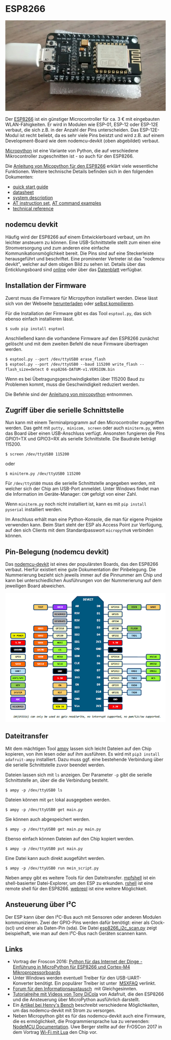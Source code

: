 # ESP8266

![esp8266](doc/esp8266.jpg)

Der [ESP8266](http://www.mikrocontroller.net/articles/ESP8266) ist ein
günstiger Microcontroller für ca. 3 € mit eingebauten
WLAN-Fähigkeiten. Er wird in Modulen wie ESP-01, ESP-12 oder ESP-12E
verbaut, die sich z.B. in der Anzahl der Pins unterscheiden. Das
ESP-12E-Modul ist recht beliebt, da es sehr viele Pins beistzt und
wird z.B. auf einem Development-Board wie dem nodemcu-devkit (oben
abgebildet) verbaut.

[Micropython](https://micropython.org) ist eine Variante von Python,
die auf verschiedene Mikrocontroller zugeschnitten ist - so auch für
den ESP8266.

Die
[Anleitung von Micopython für den ESP8266](http://docs.micropython.org/en/latest/esp8266/index.html)
erklärt viele wesentliche Funktionen. Weitere technische Details 
befinden sich in den folgenden Dokumenten:

- [quick start guide](doc/esp8266_quick_start_guide_en.pdf)
- [datasheet](doc/0a-esp8266ex_datasheet_en.pdf)
- [system description](doc/0b-esp8266_system_description_en.pdf)
- [AT instruction set](doc/4a-esp8266_at_instruction_set_en.pdf), [AT command examples](doc/4b-esp8266_at_command_examples_en.pdf)
- [technical reference](doc/esp8266-technical_reference_en.pdf)

## nodemcu devkit

Häufig wird der ESP8266 auf einem Entwicklerboard verbaut, um ihn
leichter ansteuern zu können. Eine USB-Schnittstelle stellt zum einen
eine Stromversorgung und zum anderen eine einfache
Kommunikationsmöglichkeit bereit. Die Pins sind auf eine Steckerleiste
herausgeführt und beschriftet. Eine prominenter Vertreter ist das
"nodemcu devkit", welcher auf dem obigen Bild zu sehen ist. Details
über das Enticklungsboard
sind [online](https://github.com/nodemcu/nodemcu-devkit-v1.0) oder
über das [Datenblatt](doc/NODEMCU_DEVKIT_V1.0.PDF) verfügbar.


## Installation der Firmware

Zuerst muss die Firmware für Micropython installiert werden. Diese lässt
sich von der Webseite
[herunterladen](https://micropython.org/download/#esp8266)
oder
[selbst kompilieren](https://github.com/micropython/micropython/tree/master/esp8266).

Für die Installation der Firmware gibt es das Tool `esptool.py`, das
sich ebenso einfach installieren lässt.

    $ sudo pip install esptool

Anschließend kann die vorhandene Firmware auf den ESP8266 zunächst
gelöscht und mit dem zweiten Befehl die neue Firmware übertragen werden.

    $ esptool.py --port /dev/ttyUSB0 erase_flash
    $ esptool.py --port /dev/ttyUSB0 --baud 115200 write_flash --flash_size=detect 0 esp8266-DATUM-v1.VERSION.bin

Wenn es bei Übetragungsgeschwindigkeiten über 115200 Baud zu Problemen kommt,
muss die Geschwindigkeit reduziert werden. 

Die Befehle sind der [Anleitung von
mircopython](http://docs.micropython.org/en/latest/esp8266/esp8266/tutorial/intro.html#deploying-the-firmware)
entnommen.

## Zugriff über die serielle Schnittstelle

Nun kann mit einem Terminalprogramm auf den Microcontroller
zugegriffen werden. Das geht mit `putty, minicom, screen` oder auch
`miniterm.py`, wenn das Board über einen USB-Anschluss
verfügt. Ansonsten fungieren die Pins GPIO1=TX und GPIO3=RX als
serielle Schnittstelle. Die Baudrate beträgt 115200.

    $ screen /dev/ttyUSB0 115200

oder

    $ miniterm.py /dev/ttyUSB0 115200

Für `/dev/ttyUSB0` muss die serielle Schnittstelle angegeben werden,
mit welcher sich der Chip am USB-Port anmeldet. Unter Windows findet man
die Information im Geräte-Manager: `COM` gefolgt von einer Zahl.

Wenn `miniterm.py` noch nicht installiert ist, kann es mit `pip
install pyserial` installiert werden.

Im Anschluss erhält man eine Python-Konsole, die man für eigene Projekte
verwenden kann. Beim Start steht der ESP als Access Point zur Verfügung,
auf den sich Clients mit dem Standardpasswort `micropythoN` verbinden
können.

## Pin-Belegung (nodemcu devkit)

Das [nodemcu-devkit](https://github.com/nodemcu/nodemcu-devkit-v1.0)
ist eines der populärsten Boards, das den ESP8266 verbaut. Hierfür
existiert eine gute Dokumentation der Pinbelegung. Die Nummerierung
bezieht sich jeweils immer auf die Pinnummer am Chip und kann bei
unterschiedlichen Ausführungen von der Nummerierung auf dem jeweiligen
Board abweichen.

![pinout](doc/nodemcu_devkit_v1.0_pinmap.png)

## Dateitransfer

Mit dem mächtigen Tool [ampy](https://github.com/adafruit/ampy) lassen
sich leicht Dateien auf den Chip kopieren, von ihm lesen oder auf ihm
ausführen. Es wird mit `pip3 install adafruit-ampy` installiert. Dazu
muss ggf. eine bestehende Verbindung über die serielle Schnittstelle
zuvor beendet werden.

Dateien lassen sich mit `ls` anzeigen. Der Parameter `-p` gibt die
serielle Schnittstelle an, über die die Verbindung besteht.

    $ ampy -p /dev/ttyUSB0 ls

Dateien können mit `get` lokal ausgegeben werden.

    $ ampy -p /dev/ttyUSB0 get main.py

Sie können auch abgespeichert werden.

    $ ampy -p /dev/ttyUSB0 get main.py main.py

Ebenso einfach können Dateien auf den Chip kopiert werden.

    $ ampy -p /dev/ttyUSB0 put main.py

Eine Datei kann auch direkt ausgeführt werden.

    $ ampy -p /dev/ttyUSB0 run mein_script.py

Neben ampy gibt es weitere Tools für den Dateitransfer.
[mpfshell](https://github.com/wendlers/mpfshell) ist ein
shell-basierter Datei-Explorer, um den ESP zu erkunden.
[rshell](https://github.com/dhylands/rshell) ist eine remote
shell für den ESP8266. 
[webrepl](https://github.com/micropython/webrepl) ist 
eine weitere Möglichkeit.


## Ansteuerung über I²C

Der ESP kann über den I²C-Bus auch mit Sensoren oder anderen Modulen
kommunizieren. Zwei der GPIO-Pins werden dafür benötigt: einer als
Clock- (scl) und einer als Daten-Pin (sda).
Die Datei [esp8266_i2c_scan.py](esp8266_i2c_scan.py) zeigt beispielhaft,
wie man auf dem I²C-Bus nach Geräten scannen kann.

## Links

- Vortrag der Froscon 2016: [Python für das Internet der Dinge -
Einführung in MicroPython für ESP8266 und Cortex-M4
Mikroprozessorboards](https://media.ccc.de/v/froscon2016-1791-python_fur_das_internet_der_dinge)
- Unter Windows werden eventuell Treiber für den USB-UART-Konverter benötigt.
  Ein populärer Treiber ist unter 
  [MSXFAQ](http://www.msxfaq.de/sonst/bastelbude/nodemcu.htm) verlinkt.
- [Forum für den 
  Informationsaustausch](http://forum.micropython.org/viewforum.php?f=16) 
  mit Gleichgesinnten.
- [Tutorialreihe mit Videos von Tony DiCola](https://learn.adafruit.com/category/micropython) 
  von Adafruit, die den ESP8266 und die Ansteuerung über MicroPython 
  ausführlich darstellt.
- Ein
[Artikel bei Henry's Bench](http://henrysbench.capnfatz.com/henrys-bench/arduino-projects-tips-and-more/powering-the-esp-12e-nodemcu-development-board/) 
  beschreibt verschiedene Möglichkeiten, um das nodemcu-devkit mit Strom zu
  versorgen.
- Neben Micropython gibt es für das nodemcu-devkit auch eine Firmware,
  die es ermöglichkeit, die Programmiersprache lua zu
  verwenden:
  [NodeMCU Documentation](https://nodemcu.readthedocs.io/). Uwe Berger
  stellte auf der FrOSCon 2017 in dem Vortrag
  [Wi-Fi mit Lua](https://media.ccc.de/v/froscon2017-1953-wi-fi_mit_lua)
  den Chip vor.

